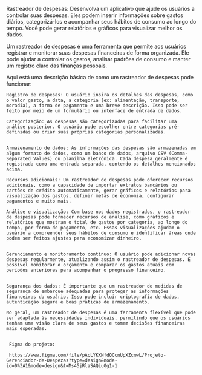 Rastreador de despesas: 
Desenvolva um aplicativo que ajude os usuários a controlar suas despesas. Eles podem inserir informações sobre gastos diários, categorizá-los e acompanhar seus hábitos de consumo ao longo do tempo. Você pode gerar relatórios e gráficos para visualizar melhor os dados.

Um rastreador de despesas é uma ferramenta que permite aos usuários registrar e monitorar suas despesas financeiras de forma organizada. Ele pode ajudar a controlar os gastos, analisar padrões de consumo e manter um registro claro das finanças pessoais.

Aqui está uma descrição básica de como um rastreador de despesas pode funcionar:

    Registro de despesas: O usuário insira os detalhes das despesas, como o valor gasto, a data, a categoria (ex: alimentação, transporte, moradia), a forma de pagamento e uma breve descrição. Isso pode ser feito por meio de um formulário ou interface de entrada de dados.

    Categorização: As despesas são categorizadas para facilitar uma análise posterior. O usuário pode escolher entre categorias pré-definidas ou criar suas próprias categorias personalizadas.


    Armazenamento de dados: As informações das despesas são armazenadas em algum formato de dados, como um banco de dados, arquivo CSV (Comma-Separated Values) ou planilha eletrônica. Cada despesa geralmente é registrada como uma entrada separada, contendo os detalhes mencionados acima.

    Recursos adicionais: Um rastreador de despesas pode oferecer recursos adicionais, como a capacidade de importar extratos bancários ou cartões de crédito automaticamente, gerar gráficos e relatórios para visualização dos gastos, definir metas de economia, configurar pagamentos e muito mais.

    Análise e visualização: Com base nos dados registrados, o rastreador de despesas pode fornecer recursos de análise, como gráficos e relatórios que mostram o total de gastos por categoria, ao longo do tempo, por forma de pagamento, etc. Essas visualizações ajudam o usuário a compreender seus hábitos de consumo e identificar áreas onde podem ser feitos ajustes para economizar dinheiro.


    Gerenciamento e monitoramento contínuo: O usuário pode adicionar novas despesas regularmente, atualizando assim o rastreador de despesas. É possível monitorar o orçamento e comparar os gastos atuais com períodos anteriores para acompanhar o progresso financeiro.


    Segurança dos dados: É importante que um rastreador de medidas de segurança de embarque adequadas para proteger as informações financeiras do usuário. Isso pode incluir criptografia de dados, autenticação segura e boas práticas de armazenamento.

    No geral, um rastreador de despesas é uma ferramenta flexível que pode ser adaptada às necessidades individuais, permitindo que os usuários tenham uma visão clara de seus gastos e tomem decisões financeiras mais esperadas.
     

     Figma do projeto:

     https://www.figma.com/file/pAcLYKKNfdQCcnUpXZcmwL/Projeto-Gerenciador-de-Despezas?type=design&node-id=0%3A1&mode=design&t=Ms45jRlaSAQiu0g1-1